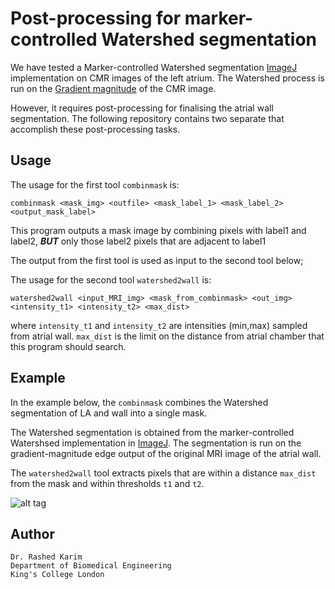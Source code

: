 # Post-processing for marker-controlled Watershed segmentation
We have tested a Marker-controlled Watershed segmentation [ImageJ](https://imagej.nih.gov/ij/) implementation on CMR images of the left atrium. The Watershed process is run on the [Gradient magnitude](https://en.wikipedia.org/wiki/Image_gradient) of the CMR image. 

However, it requires post-processing for finalising the atrial wall segmentation. The following repository contains two separate that accomplish these post-processing tasks. 

## Usage 
The usage for the first tool ```combinmask``` is:
```
combinmask <mask_img> <outfile> <mask_label_1> <mask_label_2> <output_mask_label>
```
This program outputs a mask image by combining pixels with label1 and label2, ***BUT*** only those label2 pixels that are adjacent to label1

The output from the first tool is used as input to the second tool below; 

The usage for the second tool ```watershed2wall``` is:
```
watershed2wall <input_MRI_img> <mask_from_combinmask> <out_img> <intensity_t1> <intensity_t2> <max_dist>
```
where ```intensity_t1``` and ```intensity_t2``` are intensities (min,max) sampled from atrial wall. ```max_dist``` is the limit on the  distance from atrial chamber that this program should search. 


## Example 

In the example below, the ```combinmask``` combines the Watershed segmentation of LA and wall into a single mask. 

The Watershed segmentation is obtained from the marker-controlled Watershsed implementation in [ImageJ](https://imagej.nih.gov/ij/). The segmentation is run on the gradient-magnitude edge output of the original MRI image of the atrial wall. 

The ```watershed2wall``` tool extracts pixels that are within a distance ```max_dist``` from the mask and within thresholds ```t1``` and ```t2```. 

![alt tag](https://s3.postimg.org/qhe2rr1nn/Capture.png)

## Author 
```
Dr. Rashed Karim 
Department of Biomedical Engineering 
King's College London 
```
